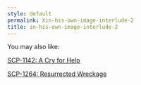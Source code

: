 ```yaml
---
style: default
permalink: Xin-his-own-image-interlude-2
title: in-his-own-image-interlude-2
---
```

You may also like:

[SCP-1142: A Cry for Help](http://scp-wiki.net/scp-1142)

[SCP-1264: Resurrected Wreckage](http://scp-wiki.net/scp-1264)
